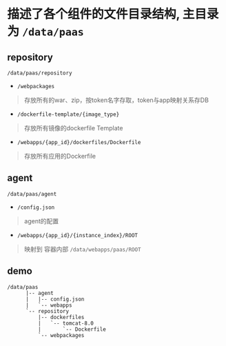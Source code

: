 # 描述了各个组件的文件目录结构, 主目录为 `/data/paas`

## repository

`/data/paas/repository`
  - `/webpackages`
  > 存放所有的war、zip，按token名字存取，token与app映射关系存DB
  
  - `/dockerfile-template/{image_type}`
  > 存放所有镜像的dockerfile Template
  
  - `/webapps/{app_id}/dockerfiles/Dockerfile`
  > 存放所有应用的Dockerfile

## agent

`/data/paas/agent`
  - `/config.json`
  > agent的配置
  
  - `/webapps/{app_id}/{instance_index}/ROOT`
  > 映射到 容器内部 `/data/webapps/paas/ROOT`

## demo

```
/data/paas
      |-- agent
      |   |-- config.json
      |   `-- webapps
      `-- repository
          |-- dockerfiles
          |   `-- tomcat-8.0
          |       `-- Dockerfile
          `-- webpackages
```

